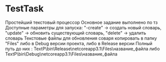 # TestTask
Простейший текстовый процессор
Основное задание выполнено по тз
Доступные параметры для запуска: "-create" -> создать новый словарь, "update" -> обновить существующий словарь, "delete" -> удалить словарь
Текстовые файлы для обновления соваря копировать в папку "Files" либо в Debug версии проекта, либо в Release версии
Полный путь до них : TextP\bin\Release\netcoreapp3.1\Files\название_файла либо TextP\bin\Debug\netcoreapp3.1\Files\название_файла
